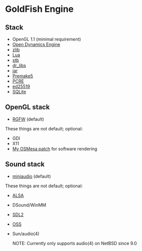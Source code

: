 # GoldFish Engine

## Stack
 - OpenGL 1.1 (minimal requirement)
 - [Open Dynamics Engine](https://ode.org)
 - [zlib](https://zlib.net)
 - [Lua](https://lua.org)
 - [stb](https://github.com/nothings/stb)
 - [dr\_libs](https://github.com/mackron/dr_libs)
 - [jar](https://github.com/kd7tck/jar)
 - [Premake5](https://premake.github.io)
 - [PCRE](https://pcre.org)
 - [ed25519](https://github.com/orlp/ed25519)
 - [SQLite](https://www.sqlite.org)

## OpenGL stack
 - [RGFW](https://github.com/ColleagueRiley/RGFW) (default)

These things are not default; optional:
 - GDI
 - X11
 - [My OSMesa patch](https://github.com/nishiowo/osmesa) for software rendering

## Sound stack
 - [miniaudio](https://github.com/mackron/miniaudio) (default)

These things are not default; optional:
 - [ALSA](https://www.alsa-project.org)
 - DSound/WinMM
 - [SDL2](https://wiki.libsdl.org/SDL2)
 - [OSS](http://www.4front-tech.com/oss.html)
 - Sun/audio(4)

   NOTE: Currently only supports audio(4) on NetBSD since 9.0
